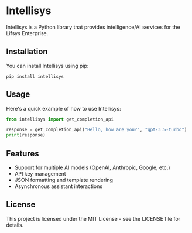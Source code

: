 # Intellisys

Intellisys is a Python library that provides intelligence/AI services for the Lifsys Enterprise.

## Installation

You can install Intellisys using pip:

```
pip install intellisys
```

## Usage

Here's a quick example of how to use Intellisys:

```python
from intellisys import get_completion_api

response = get_completion_api("Hello, how are you?", "gpt-3.5-turbo")
print(response)
```

## Features

- Support for multiple AI models (OpenAI, Anthropic, Google, etc.)
- API key management
- JSON formatting and template rendering
- Asynchronous assistant interactions

## License

This project is licensed under the MIT License - see the LICENSE file for details.
